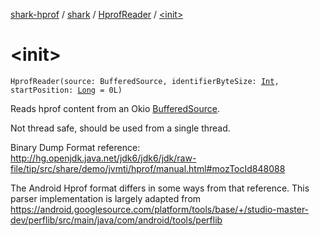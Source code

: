 [shark-hprof](../../index.md) / [shark](../index.md) / [HprofReader](index.md) / [&lt;init&gt;](./-init-.md)

# &lt;init&gt;

`HprofReader(source: BufferedSource, identifierByteSize: `[`Int`](https://kotlinlang.org/api/latest/jvm/stdlib/kotlin/-int/index.html)`, startPosition: `[`Long`](https://kotlinlang.org/api/latest/jvm/stdlib/kotlin/-long/index.html)` = 0L)`

Reads hprof content from an Okio [BufferedSource](#).

Not thread safe, should be used from a single thread.

Binary Dump Format reference: http://hg.openjdk.java.net/jdk6/jdk6/jdk/raw-file/tip/src/share/demo/jvmti/hprof/manual.html#mozTocId848088

The Android Hprof format differs in some ways from that reference. This parser implementation
is largely adapted from https://android.googlesource.com/platform/tools/base/+/studio-master-dev/perflib/src/main/java/com/android/tools/perflib


